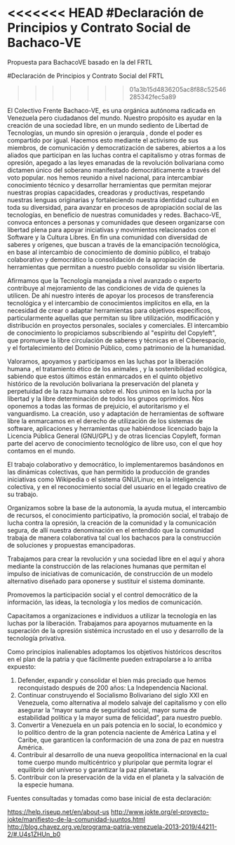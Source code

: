 <<<<<<< HEAD
#Declaración de Principios y Contrato Social de Bachaco-VE
=======
Propuesta para BachacoVE basado en la del FRTL

#Declaración de Principios y Contrato Social del FRTL
>>>>>>> 01a3b15d4836205ac8f88c52546285342fec5a89


El Colectivo Frente Bachaco-VE, es una orgánica autónoma radicada en Venezuela pero ciudadanos del mundo. Nuestro propósito es ayudar en la creación de una sociedad libre, en un mundo sediento de Libertad de Tecnologías, un mundo sin opresión o jerarquía , donde el poder es compartido por igual. Hacemos esto mediante el activismo de sus miembros, de comunicación y democratización de saberes, abiertos a  a los aliados que participan en las luchas contra el capitalismo y otras formas de opresión, apegado a las leyes emanadas de la revolución bolivariana como dictamen único del soberano manifestado democráticamente a través del voto popular. nos hemos reunido a nivel nacional, para intercambiar conocimiento técnico y desarrollar herramientas que permitan mejorar nuestras propias capacidades, creadoras y productivas, respetando nuestras lenguas originarias y fortaleciendo nuestra identidad cultural en toda su diversidad, para avanzar en procesos de apropiación social de las tecnologías, en beneficio de nuestras comunidades y redes. Bachaco-VE, convoca entonces a personas y comunidades que deseen organizarse con libertad plena para apoyar iniciativas y movimientos relacionados con el Software y la Cultura Libres. En fin una comunidad con diversidad de saberes y orígenes, que buscan a través de la emancipación tecnológica, en base al intercambio de conocimiento de dominio público, el trabajo colaborativo y democrático la consolidación de la apropiación de herramientas que permitan a nuestro pueblo consolidar su visión libertaria.

Afirmamos que la Tecnología manejada a nivel avanzado o experto contribuye al mejoramiento de las condiciones de vida de quienes la utilicen. De ahí nuestro interés de apoyar los procesos de transferencia tecnológica y el intercambio de conocimientos implícitos en ella, en la necesidad de crear o adaptar herramientas para objetivos específicos, particularmente aquellas que permitan su libre utilización, modificación y distribución en proyectos personales, sociales y comerciales. El intercambio de conocimiento lo propiciamos subscribiendo al "espíritu del Copyleft", que promueve la libre circulación de saberes y técnicas en el Ciberespacio, y el fortalecimiento del Dominio Público, como patrimonio de la humanidad.

Valoramos, apoyamos y participamos en las luchas por la liberación humana , el tratamiento ético de los animales , y la sostenibilidad ecológica, sabiendo que estos últimos están enmarcados en el quinto objetivo histórico de la revolución bolivariana la preservación del planeta y perpetuidad de la raza humana sobre el. Nos unimos en la lucha por la libertad y la libre determinación de todos los grupos oprimidos. Nos oponemos a todas las formas de prejuicio, el autoritarismo y el vanguardismo. La creación, uso y adaptación de herramientas de software libre la enmarcamos en el derecho de utilización de los sistemas de software, aplicaciones y herramientas que habiéndose licenciado bajo la Licencia Pública General (GNU/GPL) y de otras licencias Copyleft, forman parte del acervo de conocimiento tecnológico de libre uso, con el que hoy contamos en el mundo.

El trabajo colaborativo y democrático, lo implementaremos basándonos en las dinámicas colectivas, que han permitido la producción de grandes iniciativas como Wikipedia o el sistema GNU/Linux; en la inteligencia colectiva, y en el reconocimiento social del usuario en el legado creativo de su trabajo.

Organizamos sobre la base de la autonomía, la ayuda mutua, el intercambio de recursos, el conocimiento participativo, la promoción social, el trabajo de lucha contra la opresión, la creación de la comunidad y la comunicación segura, de allí nuestra denominación en el entendido que la comunidad trabaja de manera colaborativa tal cual los bachacos para la construcción de soluciones y propuestas emancipadoras.

Trabajamos para crear la revolución y una sociedad libre en el aquí y ahora mediante la construcción de las relaciones humanas que permitan el impulso de iniciativas de comunicación, de construcción de un modelo alternativo diseñado para oponerse y sustituir el sistema dominante.

Promovemos la participación social y el control democrático de la información, las ideas, la tecnología y los medios de comunicación.

Capacitamos a organizaciones e individuos a utilizar la tecnología en las luchas por la liberación. Trabajamos para apoyarnos mutuamente en la superación de la opresión sistémica incrustado en el uso y desarrollo de la tecnología privativa.

Como principios inalienables adoptamos los objetivos históricos descritos en el plan de la patria y que fácilmente pueden extrapolarse a lo arriba expuesto:

1. Defender, expandir y consolidar el bien más preciado que hemos reconquistado después de 200 años: La Independencia Nacional.
2. Continuar construyendo el Socialismo Bolivariano del siglo XXI en Venezuela, como alternativa al modelo salvaje del capitalismo y con ello asegurar la “mayor suma de seguridad social, mayor suma de estabilidad política y la mayor suma de felicidad”, para nuestro pueblo.
3. Convertir a Venezuela en un país potencia en lo social, lo económico y lo político dentro de la gran potencia naciente de América Latina y el Caribe, que garanticen la conformación de una zona de paz en nuestra América.
4. Contribuir al desarrollo de una nueva geopolítica internacional en la cual tome cuerpo mundo multicéntrico y pluripolar que permita lograr el equilibrio del universo y garantizar la paz planetaria.
5. Contribuir con la preservación de la vida en el planeta y la salvación de la especie humana.




Fuentes consultadas y tomadas como base inicial de esta declaración:

https://help.riseup.net/en/about-us
http://www.jokte.org/el-proyecto-jokte/manifiesto-de-la-comunidad-juuntos.html
http://blog.chavez.org.ve/programa-patria-venezuela-2013-2019/44211-2/#.U4s1ZHUn_b0
